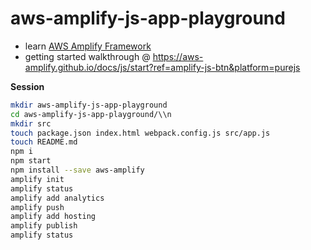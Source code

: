 # aws-amplify-js-app-playground

* learn [AWS Amplify Framework](https://aws-amplify.github.io/)
* getting started walkthrough @ <https://aws-amplify.github.io/docs/js/start?ref=amplify-js-btn&platform=purejs>

**Session**

```sh
mkdir aws-amplify-js-app-playground
cd aws-amplify-js-app-playground/\\n
mkdir src
touch package.json index.html webpack.config.js src/app.js
touch README.md
npm i
npm start
npm install --save aws-amplify
amplify init
amplify status
amplify add analytics
amplify push
amplify add hosting
amplify publish
amplify status
```